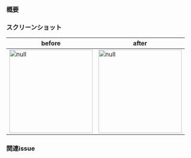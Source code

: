 ### 概要

### スクリーンショット

|before|after|
|------|-----|
|<img src="" width=220 alt="null">|<img src="" width=220 alt="null">|

### 関連issue